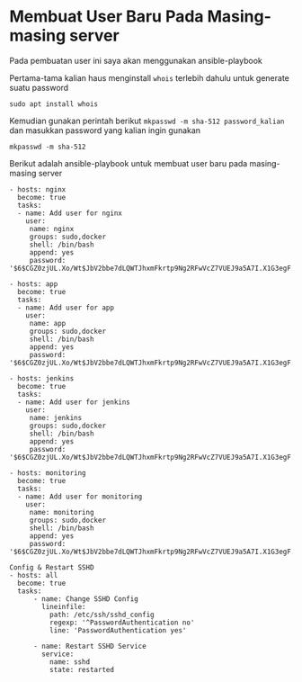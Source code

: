 # Membuat User Baru Pada Masing-masing server

Pada pembuatan user ini saya akan menggunakan ansible-playbook

Pertama-tama kalian haus menginstall `whois` terlebih dahulu untuk generate suatu password

```
sudo apt install whois
```

Kemudian gunakan perintah berikut `mkpasswd -m sha-512 password_kalian` dan masukkan password yang kalian ingin gunakan

```
mkpasswd -m sha-512
```

Berikut adalah ansible-playbook untuk membuat user baru pada masing-masing server

```
- hosts: nginx
  become: true
  tasks:
  - name: Add user for nginx
    user:
     name: nginx
     groups: sudo,docker
     shell: /bin/bash
     append: yes
     password: '$6$CGZ0zjUL.Xo/Wt$JbV2bbe7dLQWTJhxmFkrtp9Ng2RFwVcZ7VUEJ9a5A7I.X1G3egF.IhTs5GnWmV6Ap4ffHYkBNKUWZnV1rqo4v1'

- hosts: app
  become: true
  tasks:
  - name: Add user for app
    user:
     name: app
     groups: sudo,docker
     shell: /bin/bash
     append: yes
     password: '$6$CGZ0zjUL.Xo/Wt$JbV2bbe7dLQWTJhxmFkrtp9Ng2RFwVcZ7VUEJ9a5A7I.X1G3egF.IhTs5GnWmV6Ap4ffHYkBNKUWZnV1rqo4v1'

- hosts: jenkins
  become: true
  tasks:
  - name: Add user for jenkins
    user:
     name: jenkins
     groups: sudo,docker
     shell: /bin/bash
     append: yes
     password: '$6$CGZ0zjUL.Xo/Wt$JbV2bbe7dLQWTJhxmFkrtp9Ng2RFwVcZ7VUEJ9a5A7I.X1G3egF.IhTs5GnWmV6Ap4ffHYkBNKUWZnV1rqo4v1'

- hosts: monitoring
  become: true
  tasks:
  - name: Add user for monitoring
    user:
     name: monitoring
     groups: sudo,docker
     shell: /bin/bash
     append: yes
     password: '$6$CGZ0zjUL.Xo/Wt$JbV2bbe7dLQWTJhxmFkrtp9Ng2RFwVcZ7VUEJ9a5A7I.X1G3egF.IhTs5GnWmV6Ap4ffHYkBNKUWZnV1rqo4v1'

Config & Restart SSHD
- hosts: all
  become: true
  tasks:
      - name: Change SSHD Config
        lineinfile:
          path: /etc/ssh/sshd_config
          regexp: '^PasswordAuthentication no'
          line: 'PasswordAuthentication yes'

      - name: Restart SSHD Service
        service:
          name: sshd
          state: restarted
          
```

